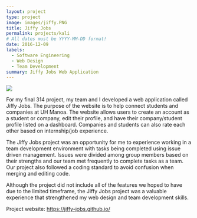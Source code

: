 ```yaml
---
layout: project
type: project
image: images/jiffy.PNG
title: Jiffy Jobs
permalink: projects/kali
# All dates must be YYYY-MM-DD format!
date: 2016-12-09
labels:
  - Software Engineering
  - Web Design
  - Team Development
summary: Jiffy Jobs Web Application
---
```


<img class="ui image" src="{{ site.baseurl }}/images/jiffy.PNG">

For my final 314 project, my team and I developed a web application called Jiffy Jobs. The purpose of the website is to help connect students and companies at UH Manoa. The website allows users to create an account as a student or company, edit their profile, and have their company/student profile listed on a dashboard. Companies and students can also rate each other based on internship/job experience.

The Jiffy Jobs project was an opportunity for me to experience working in a team development environment with tasks being completed using issue driven management. Issues were divided among group members based on their strengths and our team met frequently to complete tasks as a team. Our project also followed a coding standard to avoid confusion when merging and editing code.

Although the project did not include all of the features we hoped to have due to the limited timeframe, the Jiffy Jobs project was a valuable experience that strengthened my web design and team development skills.



Project website: https://jiffy-jobs.github.io/
